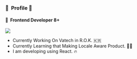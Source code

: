 ### 👋 &nbsp;Profile 👋
#### 🔭 &nbsp;Frontend Developer 8+ &nbsp;
<a href="버튼을 눌렀을 때 이동할 링크" target="_blank"><img src="https://img.shields.io/badge/LinkedIn-000000?style=for-the-badge&logo=linkedin&logoColor=0A66C2"/></a>
- Currently Working On Vatech in R.O.K.  🇰🇷 
- Currently Learning that Making Locale Aware Product.  🏴‍☠️ 
- I am developing using React. 🔥
<!--
**blueheart0/blueheart0** is a ✨ _special_ ✨ repository because its `README.md` (this file) appears on your GitHub profile.

Here are some ideas to get you started:

- 🔭 I’m currently working on ...
- 🌱 I’m currently learning ...
- 👯 I’m looking to collaborate on ...
- 🤔 I’m looking for help with ...
- 💬 Ask me about ...
- 📫 How to reach me: ...
- 😄 Pronouns: ...
- ⚡ Fun fact: ...
-->
